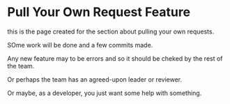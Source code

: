 # Pull Your Own Request Feature

this is the page created for the section about pulling your own requests.

SOme work will be done and a few commits made.

Any new feature may to be errors and so it should be cheked  by the rest of the team.

Or perhaps the team has an agreed-upon leader or reviewer.

Or maybe, as a developer, you just want some help with something.


